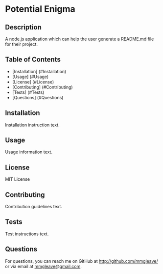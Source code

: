
# Potential Enigma

## Description
A node.js application which can help the user generate a README.md file for their project.

## Table of Contents
* [Installation] (#Installation)
* [Usage] (#Usage)
* [License] (#License)
* [Contributing] (#Contributing)
* [Tests] (#Tests)
* [Questions] (#Questions)
  
## Installation
Installation instruction text.

## Usage
Usage information text.

## License
MIT License

## Contributing
Contribution guidelines text.

## Tests
Test instructions text.

## Questions
For questions, you can reach me on GitHub at http://github.com/mmgleave/ or via email at mmgleave@gmail.com.

